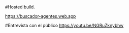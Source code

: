 #Hosted build.

https://buscador-agentes.web.app

#Entrevista con el público
https://youtu.be/NGRuZknybhw
